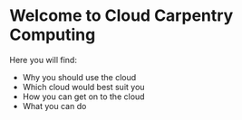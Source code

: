 Welcome to Cloud Carpentry Computing
=====================================
Here you will find:

* Why you should use the cloud
* Which cloud would best suit you
* How you can get on to the cloud
* What you can do
